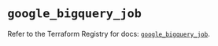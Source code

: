 # `google_bigquery_job`

Refer to the Terraform Registry for docs: [`google_bigquery_job`](https://registry.terraform.io/providers/hashicorp/google-beta/6.13.0/docs/resources/google_bigquery_job).
